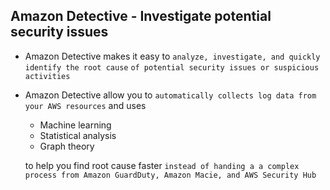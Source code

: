 ## Amazon Detective - Investigate potential security issues

- Amazon Detective makes it easy to `analyze, investigate, and quickly identify the root cause` `of potential security issues or suspicious activities`

- Amazon Detective allow you to `automatically collects log data from your AWS resources` and uses

  - Machine learning
  - Statistical analysis
  - Graph theory

  to help you find root cause faster `instead of handing a a complex process from Amazon GuardDuty, Amazon Macie, and AWS Security Hub`
